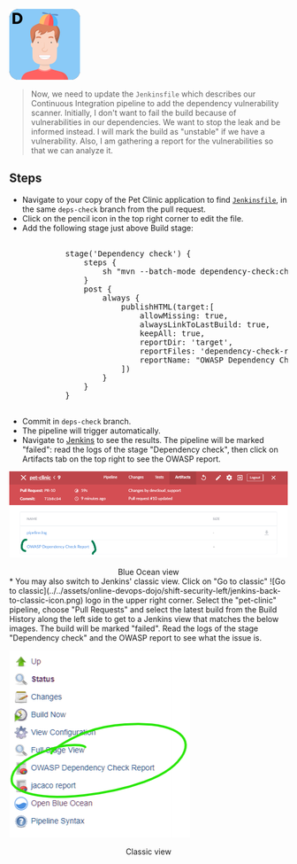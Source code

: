 ![Dan](../../assets/online-devops-dojo/shift-security-left/dan.png)

> Now, we need to update the `Jenkinsfile` which describes our Continuous Integration pipeline to add the dependency vulnerability scanner. Initially, I don't want to fail the build because of vulnerabilities in our dependencies. We want to stop the leak and be informed instead. I will mark the build as "unstable" if we have a vulnerability.
> Also, I am gathering a report for the vulnerabilities so that we can analyze it.

## Steps

* Navigate to your copy of the Pet Clinic application to find
  [`Jenkinsfile`](https://[[HOST_SUBDOMAIN]]-9876-[[KATACODA_HOST]].environments.katacoda.com/#jenkinsfile),
  in the same `deps-check` branch from the pull request.
* Click on the pencil icon in the top right corner to edit the file.
* Add the following stage just above Build stage:
<pre class="file" data-target="clipboard">

            stage('Dependency check') {
                steps {
                    sh "mvn --batch-mode dependency-check:check"
                }
                post {
                    always {
                        publishHTML(target:[
                            allowMissing: true,
                            alwaysLinkToLastBuild: true,
                            keepAll: true,
                            reportDir: 'target',
                            reportFiles: 'dependency-check-report.html',
                            reportName: "OWASP Dependency Check Report"
                        ])
                    }
                }
            }

</pre>
* Commit in `deps-check` branch.
* The pipeline will trigger automatically.
* Navigate to <a href="https://[[HOST_SUBDOMAIN]]-8080-[[KATACODA_HOST]].environments.katacoda.com/blue/organizations/jenkins/pet-clinic/activity" target="jenkins">Jenkins</a>
  to see the results. The pipeline will be marked "failed": read the logs of the stage
  "Dependency check", then click on Artifacts tab on the top right to see the OWASP report.

![OWASP report](../../assets/online-devops-dojo/shift-security-left/owasp-report2.png)
  <div align="center">Blue Ocean view</div>
* You may also switch to Jenkins' classic view. Click on "Go to classic"
  ![Go to classic](../../assets/online-devops-dojo/shift-security-left/jenkins-back-to-classic-icon.png)
  logo in the upper right corner. Select the "pet-clinic" pipeline, choose "Pull
  Requests" and select the latest build from the Build History along the left
  side to get to a Jenkins view that matches the below images.  
  The build will be marked "failed". Read the logs of the stage "Dependency
  check" and the OWASP report to see what the issue is.

![OWASP report](../../assets/online-devops-dojo/shift-security-left/owasp-report.png)
 <div align="center">Classic view</div>
